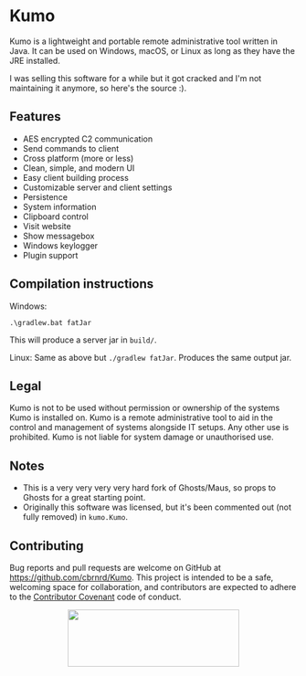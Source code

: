 # Kumo

Kumo is a lightweight and portable remote administrative tool written in Java.
It can be used on Windows, macOS, or Linux as long as they have the JRE installed.

I was selling this software for a while but it got cracked and I'm not maintaining it anymore, so here's the source :).

## Features

* AES encrypted C2 communication
* Send commands to client
* Cross platform (more or less)
* Clean, simple, and modern UI
* Easy client building process
* Customizable server and client settings
* Persistence
* System information
* Clipboard control
* Visit website
* Show messagebox
* Windows keylogger
* Plugin support

## Compilation instructions

Windows:
```
.\gradlew.bat fatJar
```
This will produce a server jar in `build/`.

Linux:
Same as above but `./gradlew fatJar`. Produces the same output jar.


## Legal
Kumo is not to be used without permission or ownership of the systems Kumo is installed on. Kumo is a remote administrative tool to aid in the control and management of systems alongside IT setups. Any other use is prohibited. Kumo is not liable for system damage or unauthorised use.

## Notes
* This is a very very very very hard fork of Ghosts/Maus, so props to Ghosts for a great starting point.
* Originally this software was licensed, but it's been commented out (not fully removed) in `kumo.Kumo`.

## Contributing

Bug reports and pull requests are welcome on GitHub at https://github.com/cbrnrd/Kumo. This project is intended to be a safe, welcoming space for collaboration, and contributors are expected to adhere to the [Contributor Covenant](http://contributor-covenant.org) code of conduct.

<p align="center">
  <img height="100" width="300" src="https://i.imgur.com/obHmDnX.png">
</p>